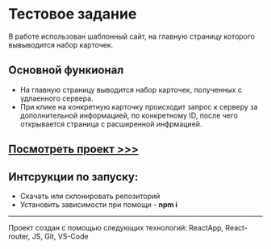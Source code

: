 # Тестовое задание

В работе использован шаблонный сайт, на главную страницу которого вывыводится набор карточек. 



## Основной функионал

* На главную страницу выводится набор карточек, полученных с удлаенного сервера. 
* При клике на конкретную карточку происходит запрос к серверу за дополнительной информацией, по конкретному ID, после чего открывается страница с расширенной инфрмацией.
## [Посмотреть проект >>>](https://olegpeunov.github.io/QTIM-test/)

## Интсрукции по запуску:
* Скачать или склонировать репозиторий
* Установить зависимости при помощи - **npm i**


***
Проект создан с помощью следующих технологий: ReactApp, React-router, JS, Git, VS-Code
